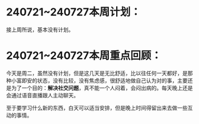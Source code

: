 # 240721~240727本周计划：

接上周所说，基本没有计划。





# 240721~240727本周重点回顾：

今天是周二，虽然没有计划，但是这几天是无比舒适，比以往任何一天都好，是那种小富即安的状态，没有比较，没有焦虑感，很舒适地做自己认为对的事，主要还是为了一个目的：**解决社交问题**，真不能一个人闷着，会闷出病的。每天晚上还是会通过语音直播跟人主动聊天。

至于要学习什么新的东西，白天可以适当安排，但是晚上时间得留出来去做一些互动的事情。
